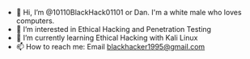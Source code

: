 - 👋 Hi, I’m @10110BlackHack01101 or Dan. I'm a white male who loves computers.
- 👀 I’m interested in Ethical Hacking and Penetration Testing
- 🌱 I’m currently learning Ethical Hacking with Kali Linux
- 📫 How to reach me: Email blackhacker1995@gmail.com
